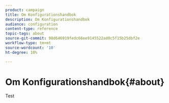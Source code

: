 ```yaml
---
product: campaign
title: Om Konfigurationshandbok
description: Om Konfigurationshandbok
audience: configuration
content-type: reference
topic-tags: about
source-git-commit: 98d646919fedc66ee9145522ad0c5f15b25dbf2e
workflow-type: tm+mt
source-wordcount: '10'
ht-degree: 10%

---
```



# Om Konfigurationshandbok{#about}

Test


